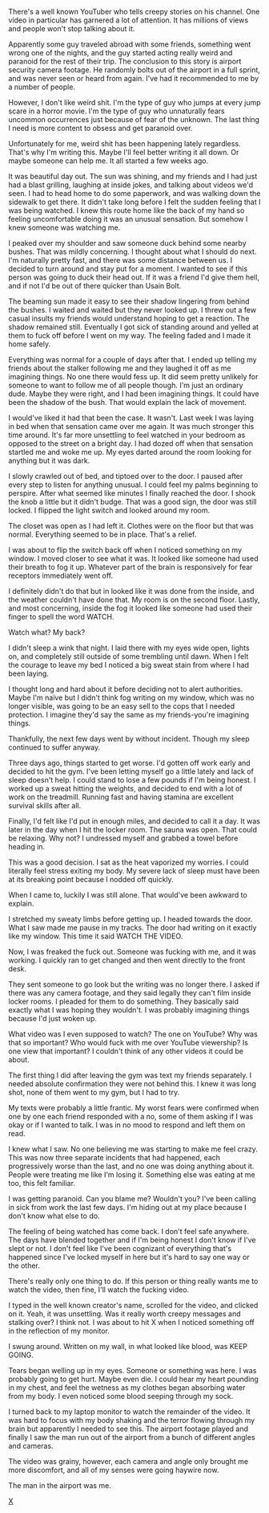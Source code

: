 There's a well known YouTuber who tells creepy stories on his channel. One video in particular has garnered a lot of attention. It has millions of views and people won't stop talking about it.

Apparently some guy traveled abroad with some friends, something went wrong one of the nights, and the guy started acting really weird and paranoid for the rest of their trip. The conclusion to this story is airport security camera footage. He randomly bolts out of the airport in a full sprint, and was never seen or heard from again. I've had it recommended to me by a number of people.

However, I don't like weird shit. I'm the type of guy who jumps at every jump scare in a horror movie. I'm the type of guy who unnaturally fears uncommon occurrences just because of fear of the unknown. The last thing I need is more content to obsess and get paranoid over.

Unfortunately for me, weird shit has been happening lately regardless. That's why I'm writing this. Maybe I'll feel better writing it all down. Or maybe someone can help me. It all started a few weeks ago.

It was beautiful day out. The sun was shining, and my friends and I had just had a blast grilling, laughing at inside jokes, and talking about videos we'd seen. I had to head home to do some paperwork, and was walking down the sidewalk to get there. It didn't take long before I felt the sudden feeling that I was being watched. I knew this route home like the back of my hand so feeling uncomfortable doing it was an unusual sensation. But somehow I knew someone was watching me.

I peaked over my shoulder and saw someone duck behind some nearby bushes. That was mildly concerning. I thought about what I should do next. I'm naturally pretty fast, and there was some distance between us. I decided to turn around and stay put for a moment. I wanted to see if this person was going to duck their head out. If it was a friend I'd give them hell, and if not I'd be out of there quicker than Usain Bolt.

The beaming sun made it easy to see their shadow lingering from behind the bushes. I waited and waited but they never looked up. I threw out a few casual insults my friends would understand hoping to get a reaction. The shadow remained still. Eventually I got sick of standing around and yelled at them to fuck off before I went on my way. The feeling faded and I made it home safely.

Everything was normal for a couple of days after that. I ended up telling my friends about the stalker following me and they laughed it off as me imagining things. No one there would fess up. It did seem pretty unlikely for someone to want to follow me of all people though. I'm just an ordinary dude. Maybe they were right, and I had been imagining things. It could have been the shadow of the bush. That would explain the lack of movement.

I would've liked it had that been the case. It wasn't. Last week I was laying in bed when that sensation came over me again. It was much stronger this time around. It's far more unsettling to feel watched in your bedroom as opposed to the street on a bright day. I had dozed off when that sensation startled me and woke me up. My eyes darted around the room looking for anything but it was dark.

I slowly crawled out of bed, and tiptoed over to the door. I paused after every step to listen for anything unusual. I could feel my palms beginning to perspire. After what seemed like minutes I finally reached the door. I shook the knob a little but it didn't budge. That was a good sign, the door was still locked. I flipped the light switch and looked around my room.

The closet was open as I had left it. Clothes were on the floor but that was normal. Everything seemed to be in place. That's a relief.

I was about to flip the switch back off when I noticed something on my window. I moved closer to see what it was. It looked like someone had used their breath to fog it up. Whatever part of the brain is responsively for fear receptors immediately went off.

I definitely didn't do that but in looked like it was done from the inside, and the weather couldn't have done that. My room is on the second floor. Lastly, and most concerning, inside the fog it looked like someone had used their finger to spell the word WATCH.

Watch what? My back?

I didn't sleep a wink that night. I laid there with my eyes wide open, lights on, and completely still outside of some trembling until dawn. When I felt the courage to leave my bed I noticed a big sweat stain from where I had been laying.

I thought long and hard about it before deciding not to alert authorities. Maybe I'm naïve but I didn't think fog writing on my window, which was no longer visible, was going to be an easy sell to the cops that I needed protection. I imagine they'd say the same as my friends-you're imagining things.

Thankfully, the next few days went by without incident. Though my sleep continued to suffer anyway.

Three days ago, things started to get worse. I'd gotten off work early and decided to hit the gym. I've been letting myself go a little lately and lack of sleep doesn't help. I could stand to lose a few pounds if I'm being honest. I worked up a sweat hitting the weights, and decided to end with a lot of work on the treadmill. Running fast and having stamina are excellent survival skills after all.

Finally, I'd felt like I'd put in enough miles, and decided to call it a day. It was later in the day when I hit the locker room. The sauna was open. That could be relaxing. Why not? I undressed myself and grabbed a towel before heading in.

This was a good decision. I sat as the heat vaporized my worries. I could literally feel stress exiting my body. My severe lack of sleep must have been at its breaking point because I nodded off quickly.

When I came to, luckily I was still alone. That would've been awkward to explain.

I stretched my sweaty limbs before getting up. I headed towards the door. What I saw made me  pause in my tracks. The door had writing on it exactly like my window. This time it said WATCH THE VIDEO.

Now, I was freaked the fuck out. Someone was fucking with me, and it was working. I quickly ran to get changed and then went directly to the front desk.

They sent someone to go look but the writing was no longer there. I asked if there was any camera footage, and they said legally they can't film inside locker rooms. I pleaded for them to do something. They basically said exactly what I was hoping they wouldn't. I was probably imagining things because I'd just woken up.

What video was I even supposed to watch? The one on YouTube? Why was that so important? Who would fuck with me over YouTube viewership? Is one view that important? I couldn't think of any other videos it could be about.

The first thing I did after leaving the gym was text my friends separately. I needed absolute confirmation they were not behind this. I knew it was long shot, none of them went to my gym, but I had to try.

My texts were probably a little frantic. My worst fears were confirmed when one by one each friend responded with a no, some of them asking if I was okay or if I wanted to talk. I was in no mood to respond and left them on read.

I knew what I saw. No one believing me was starting to make me feel crazy. This was now three separate incidents that had happened, each progressively worse than the last, and no one was doing anything about it. People were treating me like I'm losing it. Something else was eating at me too, this felt familiar.

I was getting paranoid. Can you blame me? Wouldn't you? I've been calling in sick from work the last few days. I'm hiding out at my place because I don't know what else to do.

The feeling of being watched has come back. I don't feel safe anywhere. The days have blended together and if I'm being honest I don't know if I've slept or not. I don't feel like I've been cognizant of everything that's happened since I've locked myself in here but it's hard to say one way or the other.

There's really only one thing to do. If this person or thing really wants me to watch the video, then fine, I'll watch the fucking video.

I typed in the well known creator's name, scrolled for the video, and clicked on it. Yeah, it was unsettling. Was it really worth creepy messages and stalking over? I think not. I was about to hit X when I noticed something off in the reflection of my monitor.

I swung around. Written on my wall, in what looked like blood, was KEEP GOING.

Tears began welling up in my eyes. Someone or something was here. I was probably going to get hurt. Maybe even die. I could hear my heart pounding in my chest, and feel the wetness as my clothes began absorbing water from my body. I even noticed some blood seeping through my sock.

I turned back to my laptop monitor to watch the remainder of the video. It was hard to focus with my body shaking and the terror flowing through my brain but apparently I needed to see this. The airport footage played and finally I saw the man run out of the airport from a bunch of different angles and cameras.

The video was grainy, however, each camera and angle only brought me more discomfort, and all of my senses were going haywire now.

The man in the airport was me.

[X](https://www.reddit.com/r/WarZoneSeries/)